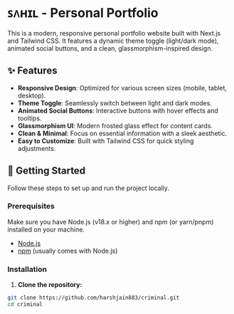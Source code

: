 # ꜱᴧʜɪʟ - Personal Portfolio

This is a modern, responsive personal portfolio website built with Next.js and Tailwind CSS. It features a dynamic theme toggle (light/dark mode), animated social buttons, and a clean, glassmorphism-inspired design.

## ✨ Features

- **Responsive Design**: Optimized for various screen sizes (mobile, tablet, desktop).
- **Theme Toggle**: Seamlessly switch between light and dark modes.
- **Animated Social Buttons**: Interactive buttons with hover effects and tooltips.
- **Glassmorphism UI**: Modern frosted glass effect for content cards.
- **Clean & Minimal**: Focus on essential information with a sleek aesthetic.
- **Easy to Customize**: Built with Tailwind CSS for quick styling adjustments.

## 🚀 Getting Started

Follow these steps to set up and run the project locally.

### Prerequisites

Make sure you have Node.js (v18.x or higher) and npm (or yarn/pnpm) installed on your machine.

- [Node.js](https://nodejs.org/en/download/)
- [npm](https://www.npmjs.com/get-npm) (usually comes with Node.js)

### Installation

1. **Clone the repository:**
 ```bash
 git clone https://github.com/harshjain883/criminal.git
 cd criminal
